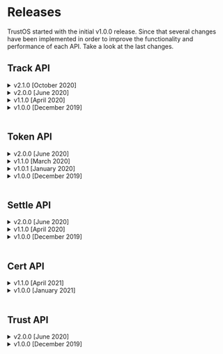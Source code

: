 # Releases

TrustOS started with the initial v1.0.0 release. Since that several changes have been implemented in order to improve the functionality and performance of each API. Take a look at the last changes.

## Track API

<details><summary> v2.1.0 [October 2020]</summary><hr>

**What's new in Track API v2.0.0:**

- ***New concept of "authorised asset"***:
Until now every asset belong to the user that has created it and there was not possibility of being consulted or updated by others unless it was transferred. Now two types of assets are handled: `own assets and authorised assets`. Thus it's possible for a user not only have access to its own assets but also the ones created by others. Having access to an authorised assets means that it's able to get the current state, to get the history of transactions and to update the metadata of that asset.

- ***New methods to handle authorisation and un-authorisation for an asset***:
In this model two new methods are required in order to authorise or not a user to access a specific asset.  
  `POST` - `.../asset/{assetId}/authorise`  
  `POST` - `.../asset/{assetId}/unauthorise`  

- ***New flag to determine whether the request involves an authorised asset or not***:
The current methods for consulting and updating an asset have to handle whether the transaction involves an own or authorised asset. For that reason and based on simplicity, a flag `...?isAuthorised=true` is turned on in query for routes: `/asset/{assetId}`, `/asset/{assetId}/transactions`, `/asset/{assetId}/transactions/range`, `/asset/{assetId}/update` to specify that it is an authorised asset. By default, with no flag it refers to an own asset. An example is shown below:  
`GET` - `.../asset/{assetId}?isAuthorised=true` <-- Gets an authorised asset.  
`POST` - `.../asset/{assetId}/update?isAuthorised=true` <-- Updates an authorised asset.  

- ***New Smart Contract functionality to emit events based on rules***:
Smart contracts have been enhanced with event handling. That means it is possible to establish a set of rules some wanted parameters have to accomplish. Smart Contract monitors the values and emit an event, or alarm, every time a value has differed a constant value or exceeded range of values.

- ***New method to establish rules for assets***:
In this model a new method is required to define the rules the asset must follow. Thus it is possible to monitor the value or range of values for the parameters in every asset update.
`POST - .../asset/{assetId}/rules`


**Changes, future fixes and know issues:**

- Every rule is applicable separately for every asset. So far it is not possible to re-use same rule for two or more assets. This would ease the usability and performance of this method. Moreover the rule can be add once the asset is created, and not during the creation that would be an interesting option. These features will be explored in future and included in a new release.
- Authorise & un-authorise methods return only a message. So far it is not possible to know what users are authorised to consult / update the asset. This feature will be explored in future and included in a new release.


</details>


<details><summary> v2.0.0 [June 2020]</summary><hr>

**What's new in Track API v2.0.0:**

- Compatibility with Hyperledger Fabric v2.x.x
- Integration with TrustID (ID API) for interacting with the network and offer basic identity management services to users (create, import, export verify and sign)
- The Track chaincode (smart contract in Hyperledger Fabric) is now deployed as external services. It makes possible to deploy, handle and upgrade as an external container in a simple and fast way.

**Changes, fixes and deprecations:**

- The model of user credentials (user, password) used for `/login` method is now used with did credentials (id, password)
- Current user credentials are and looks like a DID credential: `did:vtn:trustid:289f893a9oir930pajklbx938ajzhd87as7893` instead of: `user:org1MSP`
- The internal functions of invoking / querying a service (chaincode) are changed to new service model managed by TrustID
- Some minor fixes regarding API's HTTP response status code (2xx successful, 4xx client error, 5xx server error)

</details>

<details><summary> v1.1.0 [April 2020]</summary><hr>

**What's new in Track API v1.1.0:**

- New trustpoint param in the Asset data model for grouping and showing information about trust points. Every call to createTrust or registerTrust functions (that is the creation/registration of the trust point in Hyperledger Fabric/Ethereum) involves an update of the trustpoint param in the asset. So this way allows to know when/where the trust point was generated.
- In order to increase the performance every update of the asset is now done in a separated and independent manner, so it doesn't keep the last state, just the asset data that is immutable. (f.e. when there is a creation/registration of a trustpoint, the new transaction just fill the trustpoint field, but not the metadata contained in the last asset transaction)
- News in Swagger UI: link to Readthedocs and data model section with proper nomenclature
- New `/refresh` method to able to refresh the JWT TOKEN without having to write again the user credentials

**Changes, fixes and deprecations:**

- The history/range of asset transactions now returns an array of txs also when there is only 1 transaction.
- The history/range of asset transaction is now returned from newest to oldest
- Postman collections are now updated
</details>

<details><summary> v1.0.0 [December 2019]</summary><hr>

**What's new in Track API v1.0.0:**

- All basic tracking functionalities working: create, manage, and export digital assets on the blockchain
- API visualisation and interaction through Swagger UI
- Common errors management method implemented
- API integration testing with Hyperledger Fabric. Already successfully integrated with Hyperledger Fabric SDK and network and deployed through Kubernetes system with continuous integration and continuous deployment (CICD) mechanisms.

**Changes, fixes and deprecations:**

- All issues from previous releases (< v1.0.0) are solved and closed 
- API code is cleaned and improved and unnecessary files are removed from the repository
- Third party dependencies are handled through Go modules 

</details><br>

## Token API

<details><summary> v2.0.0 [June 2020]</summary><hr>

**What's new in Token API v2.0.0:**

- Compatibility with Hyperledger Fabric v2.x.x
- Integration with TrustID (ID API) for interacting with the network and offer basic identity management services to users (create, import, export verify and sign)
- The Token chaincode (smart contract in Hyperledger Fabric) is now deployed as external services. It makes possible to deploy, handle and upgrade as an external container in a simple and fast way.

**Changes, fixes and deprecations:**
- Owner of a token automatically set from the transaction issuer. Removed manual set of owner in `/create`
- The model of user credentials (user, password) used for `/login` method is now used with did credentials (id, password)
- Current user credentials are and looks like a DID credential: `did:vtn:trustid:289f893a9oir930pajklbx938ajzhd87as7893` instead of: `user:org1MSP`
- The internal functions of invoking / querying a service (chaincode) are changed to new service model managed by TrustID
- Some minor fixes regarding API's HTTP response status code (2xx successful, 4xx client error, 5xx server error)

</details>

<details><summary> v1.1.0 [March 2020]</summary><hr>

**What's new in Token API v1.1.0:**

- New token data model: a single chaincode can handle multiple tokens. Since the creation of a new token incurs sometimes in a timeout response error because of the process time while installing and instantiating a new chaincode, there was a need to implement a new data model based on a one single chaincode
- News in Swagger UI: link to Readthedocs and data model section with proper nomenclature
- New `/refresh` method to able to refresh the JWT TOKEN without having to write again the user credentials

**Changes, fixes and deprecations:**

- Changes in the implementation for `/token/{id}/transactions` path. Now it is allowed that a token owner can get the transactions of specific user in the way `/token/{id}/transactions?userId="test"`
- The paths `/token/initialize` and `/token/instantiate` are converged in `/token/create`
- Postman collections are now updated

</details>

<details><summary> v1.0.1 [January 2020]</summary><hr>

**What's new in Token API v1.0.1:**

- Improvement based on writes performance. Now the token balances are handled separately as same way as the token information defined in the creation. Each one of the token transaction (f.e. token transfer transaction) are written in a separately way using completely different composite keys based on the user.

**Changes, fixes and deprecations:**

- FIXED: Known vulnerability that makes possible to upgrade the token replacing the token information defined in its creation.
- DEPRECATED: token implementation based on a unique token state which contains all the balances and token information in a unique key. It was deprecated because of the low performance.

</details>

<details><summary> v1.0.0 [December 2019]</summary><hr>

**What's new in Token API v1.0.0:**

- All basic token functionalities working: 
- API visualisation and interaction through Swagger UI
- Common errors management method implemented
- API integration testing with Hyperledger Fabric. Already successfully integrated with Hyperledger Fabric SDK and network and deployed through Kubernetes system with continuous integration and continuous deployment (CICD) mechanisms.

**Changes, fixes and deprecations:**

- All issues from previous releases (< v1.0.0) are solved and closed 
- API code is cleaned and improved and unnecessary files are removed from the repository
- Third party dependencies are handled through Go modules 

</details><br>

## Settle API

<details><summary> v2.0.0 [June 2020]</summary><hr>

**What's new in Settle API v2.0.0:**

- Compatibility with Hyperledger Fabric v2.x.x
- Integration with TrustID (ID API) for interacting with the network and offer basic identity management services to users (create, import, export verify and sign)
- The Settle chaincode (smart contract in Hyperledger Fabric) is now deployed as external services. It makes possible to deploy, handle and upgrade as an external container in a simple and fast way.

**Changes, fixes and deprecations:**

- The model of user credentials (user, password) used for `/login` method is now used with did credentials (id, password)
- Current user credentials are and looks like a DID credential: `did:vtn:trustid:289f893a9oir930pajklbx938ajzhd87as7893` instead of: `user:org1MSP`
- The internal functions of invoking / querying a service (chaincode) are changed to new service model managed by TrustID
- Some minor fixes regarding API's HTTP response status code (2xx successful, 4xx client error, 5xx server error)

</details>

<details><summary> v1.1.0 [April 2020]</summary><hr>

**What's new in Settle API v1.1.0:**

- In order to increase the performance every update of the settlement with record is now done in a separated and independent way through composite keys implementation
- New `/settlement/{id}/global` function to get global status of the settlement structure. 
- New `/refresh` method to able to refresh the JWT TOKEN without having to write again the user credentials

**Changes, fixes and deprecations:**
- Splitted get settlement structure function into get status for the logged user and get global status.
- The function for getting the global status `/settlement/{id}` only gets the status for the logged user.
- Postman collections are now updated


</details>

<details><summary> v1.0.0 [December 2019]</summary><hr>

**What's new in Settle API v1.0.0:**

- All basic settlement functionalities working: create, update, aggregate, and settle a settlement structure on the blockchain
- API visualisation and interaction through Swagger UI
- Ensuring the transparency through hash and merkle tree mechanisms
- Common errors management method implemented
- API integration testing with Hyperledger Fabric. Already successfully integrated with Hyperledger Fabric SDK and network and deployed through Kubernetes system with continuous integration and continuous deployment (CICD) mechanisms.

**Changes, fixes and deprecations:**

- All issues from previous releases (< v1.0.0) are solved and closed 
- API code is cleaned and improved and unnecessary files are removed from the repository
- Third party dependencies are handled through Go modules 

</details><br>


## Cert API

<details><summary> v1.1.0 [April 2021]</summary><hr>

**What's new in Cert API v1.1.0:**

- New methods for managing advanced signature:
  - `/certificate/{certID}/advancedsignature/init` - Initialise an advanced signature process for a certificate. 
  - `/certificate/{certID}/advancedsignature/status` - Check the status of advanced signature for a certificate
  - `/certificate/{certID}/advancedsignature/document` - Get the signed document for a certificate with advanced signature
  - `/certificate/advancedsignature/notification`- Receive notifications for an advanced signature process. It requires a new way of authorization based on "Basic Authorization" in order to accept incoming request from third party notification services.

  It is the first integration with a third party platform: VIDSigner. Others will be integrated in next releases.

- Added `init` and `end` parameters in `/certificate/asset/create` to allow the certification of a range of transactions for an asset

- Now Cert API has integration with OpenID Connect, enabling the use of the functionalities with different identity providers such as Google or Microsoft. 

- Added `public` parameter in the creation data model for the certificate creation

- Added `access` information in response for `/certificate/{certID}` and `/certificate/{certID/history` methods


**Changes, fixes and deprecations:**

- Swagger methods and responses have been updated

- Postman collection has been updated

- Fixed issue #4: checking that advanced signature is initialized in `/advancedsign/{certID}/status` and `/advancedsign/{certID}/document` methods in order to avoid possible errors

- Fixed issue #2: Handling bad input in `/advancedsign/{certID}/init` method

</details>

<details><summary> v1.0.0 [January 2021]</summary><hr>

**What's new in Cert API v1.0.0:**

- All basic trust functionalities working: 
  - Core methods: create, get, sign, register, revoke, and get history of certificates on blockchain.
  - Other useful methods: healthcheck, get certificates by user, external sign and managing access / signers.

- There are two possible digital signatures (Public Key Infrastructure):
  - Sign with a certificate generated in TrustOS
  - Sign with an external certificate (X.509 standard)

- All functionalities are applicable to two types of certificates:
  - Content certificate: Certificate with specific and customisable content like file/document/collection of files.
  - Asset certificate: Certificate based on an existing asset generated in Track module.

- All certificates follows the same data structure:
  - CertID - Unique identifier of the certificate
  - Data - JSON of certificate information that is inmutable
  - Metadata - Array of JSON transactions that feed the certificate (e.g. signatures, revocation and public evidences)
  - Access - JSON of granted accesses to interact with the certificate (e.g. admin, sign, read access)

- API visualisation and interaction through Swagger UI
- API integration testing with Hyperledger Fabric. Already successfully integrated with Hyperledger Fabric SDK and network and deployed through Kubernetes system with continuous integration and continuous deployment (CICD) mechanisms.

**Changes, fixes and deprecations:**

None.

</details><br>


## Trust API

<details><summary> v2.0.0 [June 2020]</summary><hr>

**What's new in Trust API v2.0.0:**

- Compatibility with Hyperledger Fabric v2.x.x
- Integration with TrustID (ID API) for interacting with the network and offer basic identity management services to users (create, import, export verify and sign)
- Some minor fixes regarding API's HTTP response status code (2xx successful, 4xx client error, 5xx server error)
- The Trust chaincode (smart contract in Hyperledger Fabric) is now deployed as external services. It makes possible to deploy, handle and upgrade as an external container in a simple and fast way.

**Changes, fixes and deprecations:**

- New body input field in `/register`and `/create` methods to allow to fill the asset's metadata once the /registration/creation of a trustpoint is done and the asset is updated with the trustpoint info (ethereum transaction & contract or hyperledger fabric transaction) 
- The model of user credentials (user, password) used for `/login` method is now used with did credentials (id, password)
-  Current user credentials are and looks like a DID credential: `did:vtn:trustid:289f893a9oir930pajklbx938ajzhd87as7893` instead of: `user:org1MSP`
- The internal functions of invoking / querying a service (chaincode) are changed to new service model managed by TrustID

</details>

<details><summary> v1.0.0 [December 2019]</summary><hr>

**What's new in Trust API v1.0.0:**

- All basic trust functionalities working: create, manage and public register trust points
- API visualisation and interaction through Swagger UI
- Ensuring the transparency through hash and merkle tree mechanisms
- Common errors management method implemented
- API integration testing with Hyperledger Fabric. Already successfully integrated with Hyperledger Fabric SDK and network and deployed through Kubernetes system with continuous integration and continuous deployment (CICD) mechanisms.

**Changes, fixes and deprecations:**

- All issues from previous releases (< v1.0.0) are solved and closed 
- API code is cleaned and improved and unnecessary files are removed from the repository
- Third party dependencies are handled through Go modules 

</details><br>
